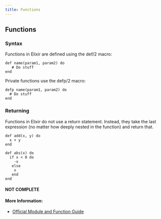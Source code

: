 ```yaml
---
title: Functions
---
```

## Functions

### Syntax
Functions in Elixir are defined using the def/2 macro:
```
def name(param1, param2) do
   # Do stuff
end
```

Private functions use the defp/2 macro:
```
defp name(param1, param2) do
  # Do stuff
end
```

### Returning
Functions in Elixir do not use a return statement. Instead, they take the last expression (no matter how deeply nested in the function) and return that.
```
def add(x, y) do
  x + y
end

def abs(x) do
  if x < 0 do
    -x
   else
    x
   end
end
```

#### NOT COMPLETE

#### More Information:
<!-- Please add any articles you think might be helpful to read before writing the article -->
+ <a href="https://elixir-lang.org/getting-started/modules-and-functions.html">Official Module and Function Guide</a>

